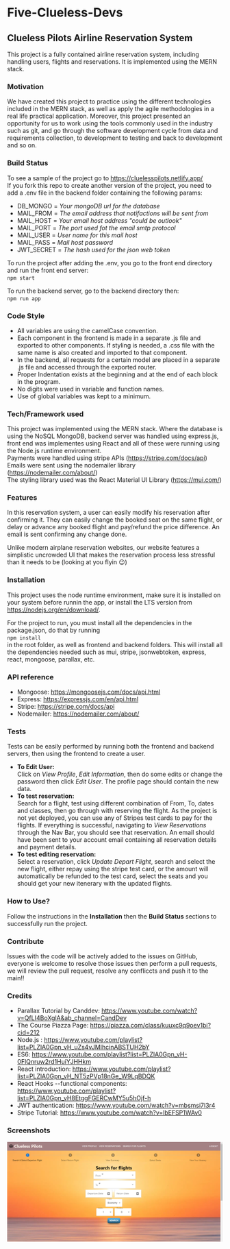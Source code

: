# Five-Clueless-Devs

## Clueless Pilots Airline Reservation System
This project is a fully contained airline reservation system, including handling users, flights and reservations.
It is implemented using the MERN stack.

### Motivation
We have created this project to practice using the different technologies included in the MERN stack, as well as apply the agile methodologies in a real life practical application. Moreover, this project presented an opportunity for us to work using the tools commonly used in the industry such as git, and go through the software development cycle from data and requirements collection, to development to testing and back to development and so on.

### Build Status
To see a sample of the project go to https://cluelesspilots.netlify.app/  
If you fork this repo to create another version of the project, you need to add a .env file in the backend folder containing the following params:
 * DB_MONGO = _Your mongoDB url for the database_
 * MAIL_FROM = _The email address that notifactions will be sent from_
 * MAIL_HOST = _Your email host address "could be outlook"_
 * MAIL_PORT = _The port used fot the email smtp protocol_
 * MAIL_USER = _User name for this mail host_
 * MAIL_PASS = _Mail host password_
 * JWT_SECRET = _The hash used for the json web token_

To run the project after adding the .env, you go to the front end directory and run the front end server:  
    `npm start`  

To run the backend server, go to the backend directory then:  
    `npm run app`  

### Code Style
 * All variables are using the camelCase convention.
 * Each component in the frontend is made in a separate .js file and exported to other components. If styling is needed, a .css file   with the same name is also created and imported to that component.
 * In the backend, all requests for a certain model are placed in a separate .js file and accessed through the exported router.
 * Proper Indentation exists at the beginning and at the end of each block in the program.
 * No digits were used in variable and function names.
 * Use of global variables was kept to a minimum.

### Tech/Framework used
This project was implemented using the MERN stack. Where the database is using the NoSQL MongoDB, backend server was handled using express.js, front end was implementes using React and all of these were running using the Node.js runtime environment.  
Payments were handled using stripe APIs (https://stripe.com/docs/api)  
Emails were sent using the nodemailer library (https://nodemailer.com/about/)  
The styling library used was the React Material UI Library (https://mui.com/)  

### Features
In this reservation system, a user can easily modify his reservation after confirming it. They can easily change the booked seat on the same flight, or delay or advance any booked flight and pay/refund the price difference. An email is sent confirming any change done.

Unlike modern airplane reservation websites, our website features a simplistic uncrowded UI that makes the reservation process less stressful than it needs to be (looking at you flyin 😉)

### Installation
This project uses the node runtime environment, make sure it is installed on your system before runnin the app, or install the LTS version from https://nodejs.org/en/download/.

For the project to run, you must install all the dependencies in the package.json, do that by running  
    `npm install`  
    in the root folder, as well as frontend and backend folders.
This will install all the dependencies needed such as mui, stripe, jsonwebtoken, express, react, mongoose, parallax, etc.

### API reference
* Mongoose: https://mongoosejs.com/docs/api.html
* Express: https://expressjs.com/en/api.html
* Stripe: https://stripe.com/docs/api
* Nodemailer: https://nodemailer.com/about/ 

### Tests
Tests can be easily performed by running both the frontend and backend servers, then using the frontend to create a user.
* **To Edit User:**   
Click on *View Profile*, *Edit Information*, then do some edits or change the password then click *Edit User*. The profile page should contain the new data.
* **To test reservation:**   
Search for a flight, test using different combination of From, To, dates and classes, then go through with reserving the flight. As the project is not yet deployed, you can use any of Stripes test cards to pay for the flights. If everything is successful, navigating to *View Reservations* through the Nav Bar, you should see that reservation. An email should have been sent to your account email containing all reservation details and payment details.
* **To test editing reservation:**  
Select a reservation, click *Update Depart Flight*, search and select the new flight, either repay using the stripe test card, or the amount will automatically be refunded to the test card, select the seats and you should get your new itenerary with the updated flights.

### How to Use?
Follow the instructions in the **Installation** then the **Build Status** sections to successfully run the project.

### Contribute
Issues with the code will be actively added to the issues on GitHub, everyone is welcome to resolve those issues then perform a pull requests, we will review the pull request, resolve any confliccts and push it to the main!!

### Credits
* Parallax Tutorial by Canddev: https://www.youtube.com/watch?v=QfLI4BoXglA&ab_channel=CandDev
* The Course Piazza Page: https://piazza.com/class/kuuxc9q9oev1bi?cid=212
* Node.js : https://www.youtube.com/playlist?list=PLZlA0Gpn_vH_uZs4vJMIhcinABSTUH2bY
* ES6: https://www.youtube.com/playlist?list=PLZlA0Gpn_vH-0FlQnruw2rd1HuiYJHHkm
* React introduction: https://www.youtube.com/playlist?list=PLZlA0Gpn_vH_NT5zPVp18nGe_W9LqBDQK
* React Hooks --functional components: https://www.youtube.com/playlist?list=PLZlA0Gpn_vH8EtggFGERCwMY5u5hOjf-h
* JWT authentication: https://www.youtube.com/watch?v=mbsmsi7l3r4 
* Stripe Tutorial: https://www.youtube.com/watch?v=lbEFSP1WAv0

### Screenshots
![Alt text](/frontend/src/Screenshots/1.png?raw=true "Optional Title")